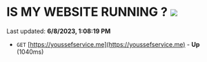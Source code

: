 # IS MY WEBSITE RUNNING ? [![](https://img.shields.io/static/v1?label=Sponsor&message=%E2%9D%A4&logo=GitHub&color=%23fe8e86)](https://github.com/sponsors/<username>)

Last updated: **6/8/2023, 1:08:19 PM**

- `GET` [https://youssefservice.me](https://youssefservice.me) - **Up** (1040ms)
